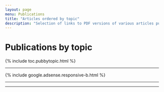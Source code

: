 ```yaml
---
layout: page
menu: Publications
title: "Articles ordered by topic"
description: "Selection of links to PDF versions of various articles published by the LaTeX3 project and links to videos of their conference presentations ordered by major topics."
---
```


# Publications by topic

<div class="row">{% include toc.pubbytopic.html %}</div>

<hr>
<div class="row">{% include google.adsense.responsive-b.html %}</div><hr> 
<hr>


